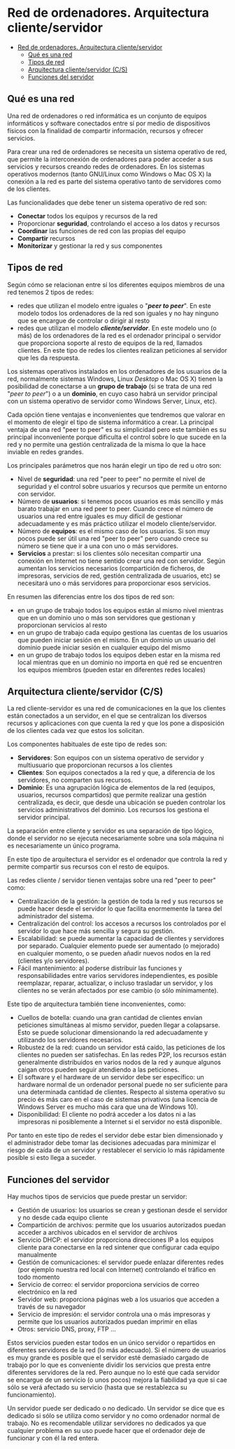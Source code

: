 # Red de ordenadores. Arquitectura cliente/servidor
- [Red de ordenadores. Arquitectura cliente/servidor](#red-de-ordenadores-arquitectura-clienteservidor)
  - [Qué es una red](#qué-es-una-red)
  - [Tipos de red](#tipos-de-red)
  - [Arquitectura cliente/servidor (C/S)](#arquitectura-clienteservidor-cs)
  - [Funciones del servidor](#funciones-del-servidor)

## Qué es una red
Una red de ordenadores o red informática es un conjunto de equipos informáticos y software conectados entre sí por medio de dispositivos físicos con la finalidad de compartir información, recursos y ofrecer servicios.

Para crear una red de ordenadores se necesita un sistema operativo de red, que permite la interconexión de ordenadores para poder acceder a sus servicios y recursos creando redes de ordenadores. En los sistemas operativos modernos (tanto GNU/Linux como Windows o Mac OS X) la conexión a la red es parte del sistema operativo tanto de servidores como de los clientes.

Las funcionalidades que debe tener un sistema operativo de red son:
- **Conectar** todos los equipos y recursos de la red
- Proporcionar **seguridad**, controlando el acceso a los datos y recursos
- **Coordinar** las funciones de red con las propias del equipo
- **Compartir** recursos
- **Monitorizar** y gestionar la red y sus componentes

## Tipos de red
Según cómo se relacionan entre sí los diferentes equipos miembros de una red tenemos 2 tipos de redes:
- redes que utilizan el modelo entre iguales o "_**peer to peer**_". En este modelo todos los ordenadores de la red son iguales y no hay ninguno que se encargue de controlar o dirigir al resto
- redes que utilizan el modelo _**cliente/servidor**_. En este modelo uno (o más) de los ordenadores de la red es el ordenador principal o servidor que proporciona soporte al resto de equipos de la red, llamados clientes. En este tipo de redes los clientes realizan peticiones al servidor que les da respuesta.

Los sistemas operativos instalados en los ordenadores de los usuarios de la red, normalmente sistemas Windows, Linux _Desktop_ o Mac OS X) tienen la posibilidad de conectarse a un **grupo de trabajo** (si se trata de una red "_peer to peer_") o a un **dominio**, en cuyo caso habrá un servidor principal con un sistema operativo de servidor como Windows Server, Linux, etc).

Cada opción tiene ventajas e inconvenientes que tendremos que valorar en el momento de elegir el tipo de sistema informático a crear. La principal ventaja de una red "peer to peer" es su simplicidad pero este también es su principal inconveniente porque dificulta el control sobre lo que sucede en la red y no permite una gestión centralizada de la misma lo que la hace inviable en redes grandes.

Los principales parámetros que nos harán elegir un tipo de red u otro son:
- Nivel de **seguridad**: una red "peer to peer" no permite el nivel de seguridad y el control sobre usuarios y recursos que permite un entorno con servidor.
- Número de **usuarios**: si tenemos pocos usuarios es más sencillo y más barato trabajar en una red peer to peer. Cuando crece el número de usuarios una red entre iguales es muy difícil de gestionar adecuadamente y es más práctico utilizar el modelo cliente/servidor.
- Número de **equipos**: es el mismo caso de los usuarios. Si son muy pocos puede ser útil una red "peer to peer" pero cuando crece su número se tiene que ir a una con uno o más servidores.
- **Servicios** a prestar: si los clientes sólo necesitan compartir una conexión en Internet no tiene sentido crear una red con servidor. Según aumentan los servicios necesarios (compartición de ficheros, de impresoras, servicios de red, gestión centralizada de usuarios, etc) se necesitará uno o más servidores para proporcionar esos servicios.

En resumen las diferencias entre los dos tipos de red son:
- en un grupo de trabajo todos los equipos están al mismo nivel mientras que en un dominio uno o más son servidores que gestionan y proporcionan servicios al resto
- en un grupo de trabajo cada equipo gestiona las cuentas de los usuarios que pueden iniciar sesión en el mismo. En un dominio un usuario del dominio puede iniciar sesión en cualquier equipo del mismo
- en un grupo de trabajo todos los equipos deben estar en la misma red local mientras que en un dominio no importa en qué red se encuentren los equipos miembros (pueden estar en diferentes redes locales)

## Arquitectura cliente/servidor (C/S)
La red cliente-servidor es una red de comunicaciones en la que los clientes están conectados a un servidor, en el que se centralizan los diversos recursos y aplicaciones con que cuenta la red y que los pone a disposición de los clientes cada vez que estos los solicitan.

Los componentes habituales de este tipo de redes son:
- **Servidores**: Son equipos con un sistema operativo de servidor y multiusuario que proporcionan recursos a los clientes
- **Clientes**: Son equipos conectados a la red y que, a diferencia de los servidores, no comparten sus recursos.
- **Dominio**: Es una agrupación lógica de elementos de la red (equipos, usuarios, recursos compartidos) que permite realizar una gestión centralizada, es decir, que desde una ubicación se pueden controlar los servicios administrativos del dominio. Los recursos los gestiona el servidor principal.

La separación entre cliente y servidor es una separación de tipo lógico, donde el servidor no se ejecuta necesariamente sobre una sola máquina ni es necesariamente un único programa.

En este tipo de arquitectura el servidor es el ordenador que controla la red y permite compartir sus recursos con el resto de equipos. 

Las redes cliente / servidor tienen ventajas sobre una red "peer to peer" como:
- Centralización de la gestión: la gestión de toda la red y sus recursos se puede hacer desde el servidor lo que facilita enormemente la tarea del administrador del sistema.
- Centralización del control: los accesos a recursos los controlados por el servidor lo que hace más sencilla y segura su gestión.
- Escalabilidad: se puede aumentar la capacidad de clientes y servidores por separado. Cualquier elemento puede ser aumentado (o mejorado) en cualquier momento, o se pueden añadir nuevos nodos en la red (clientes y/o servidores).
- Fácil mantenimiento: al poderse distribuir las funciones y responsabilidades entre varios servidores independientes, es posible reemplazar, reparar, actualizar, o incluso trasladar un servidor, y los clientes no se verán afectados por ese cambio (o sólo mínimamente).

Este tipo de arquitectura también tiene inconvenientes, como:
- Cuellos de botella: cuando una gran cantidad de clientes envían peticiones simultáneas al mismo servidor, pueden llegar a colapsarse. Esto se puede solucionar dimensionando la red adecuadamente y utilizando los servidores necesarios.
- Robustez de la red: cuando un servidor está caído, las peticiones de los clientes no pueden ser satisfechas. En las redes P2P, los recursos están generalmente distribuidos en varios nodos de la red y aunque algunos caigan otros pueden seguir atendiendo a las peticiones.
- El software y el hardware de un servidor debe ser específico: un hardware normal de un ordenador personal puede no ser suficiente para una determinada cantidad de clientes. Respecto al sistema operativo su precio és más caro en el caso de sistemas privativos (una licencia de Windows Server es mucho más cara que una de Windows 10).
- Disponibilidad: El cliente no podrá acceder a los datos ni a las impresoras ni posiblemente a Internet si el servidor no está disponible.

Por tanto en este tipo de redes el servidor debe estar bien dimensionado y el administrador debe tomar las decisiones adecuadas para minimizar el riesgo de caída de un servidor y restablecer el servicio lo más rápidamente posible si esto llega a suceder.

## Funciones del servidor
Hay muchos tipos de servicios que puede prestar un servidor:
- Gestión de usuarios: los usuarios se crean y gestionan desde el servidor y no desde cada equipo cliente
- Compartición de archivos: permite que los usuarios autorizados puedan acceder a archivos ubicados en el servidor de archivos
- Servicio DHCP: el servidor proporciona direcciones IP a los equipos cliente para conectarse en la red sintener que configurar cada equipo manualmente
- Gestión de comunicaciones: el servidor puede enlazar diferentes redes (por ejemplo nuestra red local con Internet) controlando el tráfico en todo momento
- Servicio de correo: el servidor proporciona servicios de correo electrónico en la red
- Servidor web: proporciona páginas web a los usuarios que acceden a través de su navegador
- Servicio de impresión: el servidor controla una o más impresoras y permite que los usuarios autorizados puedan imprimir en ellas
- Otros: servicio DNS, proxy, FTP ...

Estos servicios pueden estar todos en un único servidor o repartidos en diferentes servidores de la red (lo más adecuado). Si el número de usuarios es muy grande es posible que el servidor esté demasiado cargado de trabajo por lo que es conveniente dividir los servicios que presta entre diferentes servidores de la red. Pero aunque no lo esté que cada servidor se encargue de un servicio (o unos pocos) mejora la fiabilidad ya que si cae sólo se verá afectado su servicio (hasta que se restablezca su funcionamiento).

Un servidor puede ser dedicado o no dedicado. Un servidor se dice que es dedicado si sólo se utiliza como servidor y no como ordenador normal de trabajo. No es recomendable utilizar servidores no dedicados ya que cualquier problema en su uso puede hacer que el ordenador deje de funcionar y con él la red entera.

